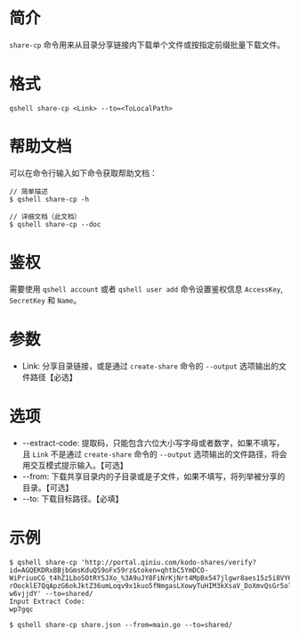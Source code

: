 # 简介
`share-cp` 命令用来从目录分享链接内下载单个文件或按指定前缀批量下载文件。

# 格式
```
qshell share-cp <Link> --to=<ToLocalPath>
```

# 帮助文档
可以在命令行输入如下命令获取帮助文档：
```
// 简单描述
$ qshell share-cp -h

// 详细文档（此文档）
$ qshell share-cp --doc
```

# 鉴权
需要使用 `qshell account` 或者 `qshell user add` 命令设置鉴权信息 `AccessKey`, `SecretKey` 和 `Name`。

# 参数
- Link: 分享目录链接，或是通过 `create-share` 命令的 `--output` 选项输出的文件路径【必选】

# 选项
- --extract-code: 提取码，只能包含六位大小写字母或者数字，如果不填写，且 `Link` 不是通过 `create-share` 命令的 `--output` 选项输出的文件路径，将会用交互模式提示输入。【可选】
- --from: 下载共享目录内的子目录或是子文件，如果不填写，将列举被分享的目录。【可选】
- --to: 下载目标路径。【必填】

# 示例
```
$ qshell share-cp 'http://portal.qiniu.com/kodo-shares/verify?id=AGQEKDRxBBjbGmsKduQS9oFx59rz&token=qhtbC5YmDCO-WiPriuoCG_t4hZ1LboSOtRYSJXo_%3A9uJY8FiNrKjNrt4MpBx547jlgwr8aes15z5i8VY6l5SU6ga2IKWDBSGTv1jo-rOocklE7QqApzG6okJktZ36umLoqv9x1kuo5fNmgasLXowyTuHIM3kXsaV_DoXmvQsGr5ol6j4RtrmLcKdtXhpkGH8MfSjEgRV91Bx_Q_mSwpJ1028p8yZCSad_QOu_kSPxzeLZmWlUpAtO2oEXdbMTBxhTCH_3awCgqkgoogi0FQGP4zHxeFr0n3vj69DpmWqe6DiYbYLivCuU0kOF5Khv4I6-w6vjjdY' --to=shared/
Input Extract Code:
wp7gqc

$ qshell share-cp share.json --from=main.go --to=shared/
```
